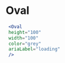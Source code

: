 ---
---

# Oval

```jsx live
 <Oval
 height="100" 
 width="100" 
 color="grey" 
 ariaLabel="loading" 
 />